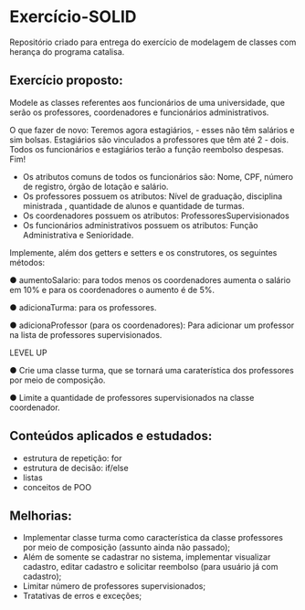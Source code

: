 # Exercício-SOLID
Repositório criado para entrega do exercício de modelagem de classes com herança do programa catalisa.

## Exercício proposto:
Modele as classes referentes aos funcionários de uma universidade, que serão os
professores, coordenadores e funcionários administrativos.

O que fazer de novo:
Teremos agora estagiários, - esses não têm salários e sim bolsas.
Estagiários são vinculados a professores que têm até 2 - dois.
Todos os funcionários e estagiários terão a função reembolso despesas.
Fim!

- Os atributos comuns de todos os funcionários são: Nome, CPF, número de
registro, órgão de lotação e salário.
- Os professores possuem os atributos: Nível de graduação, disciplina ministrada ,
quantidade de alunos e quantidade de turmas.
- Os coordenadores possuem os atributos: ProfessoresSupervisionados
- Os funcionários administrativos possuem os atributos: Função Administrativa e
Senioridade.

Implemente, além dos getters e setters e os construtores, os seguintes métodos:

● aumentoSalario: para todos menos os coordenadores aumenta o salário em
10% e para os coordenadores o aumento é de 5%.

● adicionaTurma: para os professores.

● adicionaProfessor (para os coordenadores): Para adicionar um professor na
lista de professores supervisionados.

LEVEL UP

● Crie uma classe turma, que se tornará uma caraterística dos professores por
meio de composição.

● Limite a quantidade de professores supervisionados na classe coordenador.

## Conteúdos aplicados e estudados:
- estrutura de repetição: for
- estrutura de decisão: if/else
- listas
- conceitos de POO

## Melhorias:
- Implementar classe turma como característica da classe professores por meio de composição (assunto ainda não passado);
- Além de somente se cadastrar no sistema, implementar visualizar cadastro, editar cadastro e solicitar reembolso (para usuário já com cadastro);
- Limitar número de professores supervisionados;
- Tratativas de erros e exceções;
